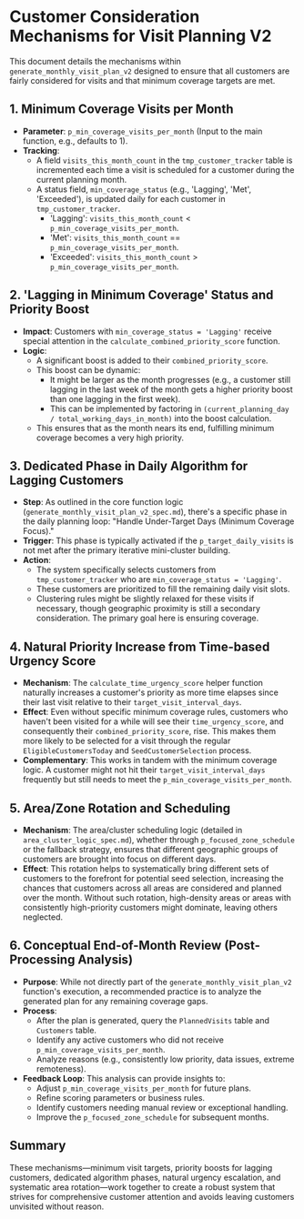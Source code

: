 # Customer Consideration Mechanisms for Visit Planning V2

This document details the mechanisms within `generate_monthly_visit_plan_v2` designed to ensure that all customers are fairly considered for visits and that minimum coverage targets are met.

## 1. Minimum Coverage Visits per Month

-   **Parameter**: `p_min_coverage_visits_per_month` (Input to the main function, e.g., defaults to 1).
-   **Tracking**:
    -   A field `visits_this_month_count` in the `tmp_customer_tracker` table is incremented each time a visit is scheduled for a customer during the current planning month.
    -   A status field, `min_coverage_status` (e.g., 'Lagging', 'Met', 'Exceeded'), is updated daily for each customer in `tmp_customer_tracker`.
        -   'Lagging': `visits_this_month_count` < `p_min_coverage_visits_per_month`.
        -   'Met': `visits_this_month_count` == `p_min_coverage_visits_per_month`.
        -   'Exceeded': `visits_this_month_count` > `p_min_coverage_visits_per_month`.

## 2. 'Lagging in Minimum Coverage' Status and Priority Boost

-   **Impact**: Customers with `min_coverage_status = 'Lagging'` receive special attention in the `calculate_combined_priority_score` function.
-   **Logic**:
    -   A significant boost is added to their `combined_priority_score`.
    -   This boost can be dynamic:
        -   It might be larger as the month progresses (e.g., a customer still lagging in the last week of the month gets a higher priority boost than one lagging in the first week).
        -   This can be implemented by factoring in `(current_planning_day / total_working_days_in_month)` into the boost calculation.
    -   This ensures that as the month nears its end, fulfilling minimum coverage becomes a very high priority.

## 3. Dedicated Phase in Daily Algorithm for Lagging Customers

-   **Step**: As outlined in the core function logic (`generate_monthly_visit_plan_v2_spec.md`), there's a specific phase in the daily planning loop: "Handle Under-Target Days (Minimum Coverage Focus)."
-   **Trigger**: This phase is typically activated if the `p_target_daily_visits` is not met after the primary iterative mini-cluster building.
-   **Action**:
    -   The system specifically selects customers from `tmp_customer_tracker` who are `min_coverage_status = 'Lagging'`.
    -   These customers are prioritized to fill the remaining daily visit slots.
    -   Clustering rules might be slightly relaxed for these visits if necessary, though geographic proximity is still a secondary consideration. The primary goal here is ensuring coverage.

## 4. Natural Priority Increase from Time-based Urgency Score

-   **Mechanism**: The `calculate_time_urgency_score` helper function naturally increases a customer's priority as more time elapses since their last visit relative to their `target_visit_interval_days`.
-   **Effect**: Even without specific minimum coverage rules, customers who haven't been visited for a while will see their `time_urgency_score`, and consequently their `combined_priority_score`, rise. This makes them more likely to be selected for a visit through the regular `EligibleCustomersToday` and `SeedCustomerSelection` process.
-   **Complementary**: This works in tandem with the minimum coverage logic. A customer might not hit their `target_visit_interval_days` frequently but still needs to meet the `p_min_coverage_visits_per_month`.

## 5. Area/Zone Rotation and Scheduling

-   **Mechanism**: The area/cluster scheduling logic (detailed in `area_cluster_logic_spec.md`), whether through `p_focused_zone_schedule` or the fallback strategy, ensures that different geographic groups of customers are brought into focus on different days.
-   **Effect**: This rotation helps to systematically bring different sets of customers to the forefront for potential seed selection, increasing the chances that customers across all areas are considered and planned over the month. Without such rotation, high-density areas or areas with consistently high-priority customers might dominate, leaving others neglected.

## 6. Conceptual End-of-Month Review (Post-Processing Analysis)

-   **Purpose**: While not directly part of the `generate_monthly_visit_plan_v2` function's execution, a recommended practice is to analyze the generated plan for any remaining coverage gaps.
-   **Process**:
    -   After the plan is generated, query the `PlannedVisits` table and `Customers` table.
    -   Identify any active customers who did not receive `p_min_coverage_visits_per_month`.
    -   Analyze reasons (e.g., consistently low priority, data issues, extreme remoteness).
-   **Feedback Loop**: This analysis can provide insights to:
    -   Adjust `p_min_coverage_visits_per_month` for future plans.
    -   Refine scoring parameters or business rules.
    -   Identify customers needing manual review or exceptional handling.
    -   Improve the `p_focused_zone_schedule` for subsequent months.

## Summary

These mechanisms—minimum visit targets, priority boosts for lagging customers, dedicated algorithm phases, natural urgency escalation, and systematic area rotation—work together to create a robust system that strives for comprehensive customer attention and avoids leaving customers unvisited without reason.
